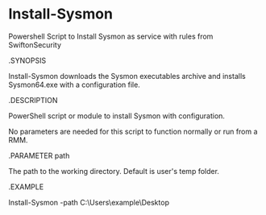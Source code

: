 # Install-Sysmon
Powershell Script to Install Sysmon as service with rules from SwiftonSecurity

.SYNOPSIS

Install-Sysmon downloads the Sysmon executables archive and installs Sysmon64.exe
with a configuration file.

.DESCRIPTION

PowerShell script or module to install Sysmon with configuration.

No parameters are needed for this script to function normally or run from a RMM.

.PARAMETER path

The path to the working directory.  Default is user's temp folder.

.EXAMPLE

Install-Sysmon -path C:\Users\example\Desktop
